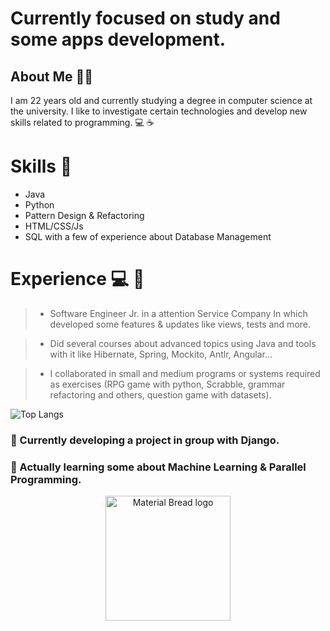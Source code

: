 # Currently focused on study and some apps development.

## About Me  🌌👾
I am 22 years old and currently studying a degree in computer science at the university.
I like to investigate certain technologies and develop new skills related to programming. 💻 ☕

# Skills 🧰 

- Java
- Python
- Pattern Design & Refactoring
- HTML/CSS/Js
- SQL with a few of experience about Database Management


# Experience 💻 🌟

> - Software Engineer Jr. in a attention Service Company
 In which developed some features & updates like views, tests and more.

> - Did several courses about advanced topics using Java and tools with it like Hibernate, Spring, Mockito, Antlr, Angular...

> - I collaborated in small and medium programs or systems required as exercises
 (RPG game with python, Scrabble, grammar refactoring and others, question game with datasets).  



![Top Langs](https://github-readme-stats.vercel.app/api/top-langs/?username=JJuanvolpe&hide_progress=true)

<!--
**JJuanVolpe/JJUANVOLPE** is a ✨ _special_ ✨ repository because its `README.md` (this file) appears on your GitHub profile.

Here are some ideas to get you started:

- 👯 I’m looking to collaborate on ...
- 🤔 I’m looking for help with ...
- 💬 Ask me about ...
- 📫 How to reach me: ...
- 😄 Pronouns: ...
- ⚡ Fun fact: ...
-->


### 🔭 Currently developing a project in group with Django.

### 🌱 Actually learning some about Machine Learning & Parallel Programming.



<p align="center">
    <img width="200" src="http://material-bread.org/logo-shadow.svg" alt="Material Bread logo">
</p>

